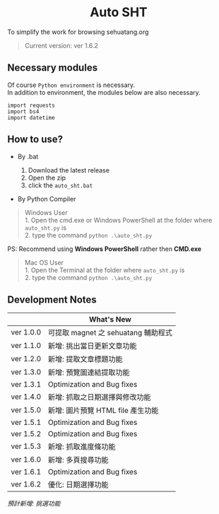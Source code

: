 <h1 align="center">Auto SHT</h1>

To simplify the work for browsing sehuatang.org
>Current version: ver 1.6.2

## Necessary modules
Of course ``Python environment`` is necessary.<br>
In addition to environment, the modules below are also necessary.
```
import requests 
import bs4
import datetime
```
## How to use?
- By .bat
	1. Download the latest release
	2. Open the zip
	3. click the `auto_sht.bat`

- By Python Compiler
> Windows User<br>
	1. Open the cmd.exe or Windows PowerShell at the folder where `auto_sht.py` is<br>
	2. type the command `python .\auto_sht.py`<br>
	
PS: Recommend using **Windows PowerShell** rather then **CMD.exe**

> Mac OS User<br>
	1. Open the Terminal at the folder where `auto_sht.py` is<br>
	2. type the command `python .\auto_sht.py`

## Development Notes

|           |What's New                          
|-----------|-------------------------------
|ver 1.0.0  |可提取 magnet 之 sehuatang 輔助程式
|ver 1.1.0  |新增: 挑出當日更新文章功能      
|ver 1.2.0  |新增: 提取文章標題功能
|ver 1.3.0  |新增: 預覽圖連結提取功能
|ver 1.3.1  |Optimization and Bug fixes
|ver 1.4.0  |新增: 抓取之日期選擇與修改功能
|ver 1.5.0  |新增: 圖片預覽 HTML file 產生功能
|ver 1.5.1  |Optimization and Bug fixes
|ver 1.5.2  |Optimization and Bug fixes
|ver 1.5.3  |新增: 抓取進度條功能
|ver 1.6.0  |新增: 多頁搜尋功能
|ver 1.6.1  |Optimization and Bug fixes
|ver 1.6.2  |優化: 日期選擇功能


*預計新增: 挑選功能*
